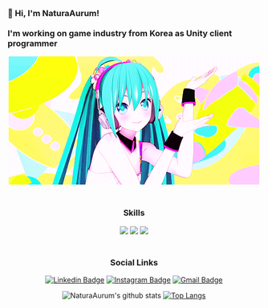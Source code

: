 <h3 align=left>
  <abc>
    <br>👋 Hi, I'm NaturaAurum!<br>
    <br> I'm working on game industry from Korea as Unity client programmer<br>
  </abc>
</h3>

<div align=center>
  <img width="500" src="https://github.com/NaturaAurum/NaturaAurum/blob/master/assets/miku_001.gif"/>
</div>

<h3 align=center>
  <abc>
    <br>Skills<br>
  </abc>
</h3>

<div align=center>

![](https://img.shields.io/badge/Unity-black?style=flat-square&logo=unity)
![](https://img.shields.io/badge/C%23-green?style=flat-square)
![](https://img.shields.io/badge/-Python-3776AB?style=flat-square&logo=python&logoColor=white)

</div>

<h3 align=center>
  <abc>
    <br>Social Links<br>
  </abc>
</h3>

<div align=center>

<!--[![Blog Badge](http://img.shields.io/badge/-Blog-black?style=flat-square&logo=github&link=https://naturaaurum.github.io/)](https://naturaaurum.github.io/)-->
[![Linkedin Badge](https://img.shields.io/badge/-LinkedIn-blue?style=flat-square&logo=Linkedin&logoColor=white&link=https://www.linkedin.com/in/naturaaurum-0606/)](https://www.linkedin.com/in/naturaaurum-0606/) 
[![Instagram Badge](https://img.shields.io/badge/-@natura_aurum_w-E4405F?style=flat-square&labelColor=E4405F&logo=Instagram&logoColor=white&link=https://www.instagram.com/natura_aurum_w/)](https://www.instagram.com/natura_aurum_w/)
[![Gmail Badge](https://img.shields.io/badge/-Gmail-d14836?style=flat-square&logo=Gmail&logoColor=white&link=mailto:natura0321@gmail.com)](mailto:natura0321@gmail.com)

</div>

<div align=center>

![NaturaAurum's github stats](https://github-readme-stats.vercel.app/api?username=NaturaAurum&show_icons=true&theme=dracula)
[![Top Langs](https://github-readme-stats.vercel.app/api/top-langs/?username=NaturaAurum&layout=compact&theme=dracula)](https://github.com/anuraghazra/github-readme-stats)

</div>

<!--
**NaturaAurum/NaturaAurum** is a ✨ _special_ ✨ repository because its `README.md` (this file) appears on your GitHub profile.

Here are some ideas to get you started:

- 🔭 I’m currently working on ...
- 🌱 I’m currently learning ...
- 👯 I’m looking to collaborate on ...
- 🤔 I’m looking for help with ...
- 💬 Ask me about ...
- 📫 How to reach me: ...
- 😄 Pronouns: ...
- ⚡ Fun fact: ...
-->
